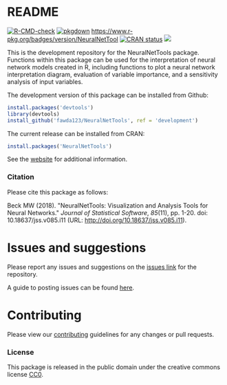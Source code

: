 # README

[![R-CMD-check](https://github.com/fawda123/NeuralNetTools/workflows/R-CMD-check/badge.svg)](https://github.com/fawda123/NeuralNetTools/actions)
[![pkgdown](https://github.com/fawda123/NeuralNetTools/workflows/pkgdown/badge.svg)](https://github.com/fawda123/NeuralNetTools/actions)
https://www.r-pkg.org/badges/version/NeuralNetTool
[![CRAN status](https://www.r-pkg.org/badges/version/NeuralNetTools)](https://CRAN.R-project.org/package=NeuralNetTools)
[![](http://cranlogs.r-pkg.org/badges/grand-total/NeuralNetTools)](https://cran.rstudio.com/web/packages/NeuralNetTools/index.html)

This is the development repository for the NeuralNetTools package.  Functions within this package can be used for the interpretation of neural network models created in R, including functions to plot a neural network interpretation diagram, evaluation of variable importance, and a sensitivity analysis of input variables. 

The development version of this package can be installed from Github:

```r
install.packages('devtools')
library(devtools)
install_github('fawda123/NeuralNetTools', ref = 'development')
```

The current release can be installed from CRAN:

```r
install.packages('NeuralNetTools')
```

See the [website](http://fawda123.github.io/NeuralNetTools) for additional information.

### Citation

Please cite this package as follows:

Beck MW (2018). "NeuralNetTools: Visualization and Analysis Tools for Neural Networks." _Journal of Statistical Software_, *85*(11), pp. 1-20. doi: 10.18637/jss.v085.i11 (URL: http://doi.org/10.18637/jss.v085.i11).

# Issues and suggestions

Please report any issues and suggestions on the [issues link](https://github.com/fawda123/NeuralNetTools/issues) for the repository.

A guide to posting issues can be found [here](.github/ISSUE_TEMPLATE.md).

# Contributing

Please view our [contributing](.github/CONTRIBUTING.md) guidelines for any changes or pull requests.

### License

This package is released in the public domain under the creative commons license [CC0](https://tldrlegal.com/license/creative-commons-cc0-1.0-universal). 
